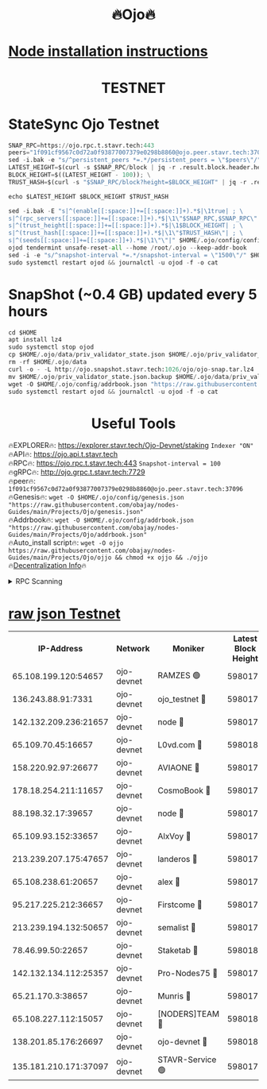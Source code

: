 <h1 align="center"> 🔥Ojo🔥</h1>

[Node installation instructions](https://github.com/obajay/nodes-Guides/tree/main/Projects/Ojo)
=

<h1 align="center"> TESTNET</h1>

# StateSync Ojo Testnet
```python
SNAP_RPC=https://ojo.rpc.t.stavr.tech:443
peers="1f091cf9567c0d72a0f93877007379e0298b8860@ojo.peer.stavr.tech:37096"
sed -i.bak -e "s/^persistent_peers *=.*/persistent_peers = \"$peers\"/" $HOME/.ojo/config/config.toml
LATEST_HEIGHT=$(curl -s $SNAP_RPC/block | jq -r .result.block.header.height); \
BLOCK_HEIGHT=$((LATEST_HEIGHT - 100)); \
TRUST_HASH=$(curl -s "$SNAP_RPC/block?height=$BLOCK_HEIGHT" | jq -r .result.block_id.hash)

echo $LATEST_HEIGHT $BLOCK_HEIGHT $TRUST_HASH

sed -i.bak -E "s|^(enable[[:space:]]+=[[:space:]]+).*$|\1true| ; \
s|^(rpc_servers[[:space:]]+=[[:space:]]+).*$|\1\"$SNAP_RPC,$SNAP_RPC\"| ; \
s|^(trust_height[[:space:]]+=[[:space:]]+).*$|\1$BLOCK_HEIGHT| ; \
s|^(trust_hash[[:space:]]+=[[:space:]]+).*$|\1\"$TRUST_HASH\"| ; \
s|^(seeds[[:space:]]+=[[:space:]]+).*$|\1\"\"|" $HOME/.ojo/config/config.toml
ojod tendermint unsafe-reset-all --home /root/.ojo --keep-addr-book
sed -i -e "s/^snapshot-interval *=.*/snapshot-interval = \"1500\"/" $HOME/.ojo/config/app.toml
sudo systemctl restart ojod && journalctl -u ojod -f -o cat
```
# SnapShot (~0.4 GB) updated every 5 hours
```python
cd $HOME
apt install lz4
sudo systemctl stop ojod
cp $HOME/.ojo/data/priv_validator_state.json $HOME/.ojo/priv_validator_state.json.backup
rm -rf $HOME/.ojo/data
curl -o - -L http://ojo.snapshot.stavr.tech:1026/ojo/ojo-snap.tar.lz4 | lz4 -c -d - | tar -x -C $HOME/.ojo --strip-components 2
mv $HOME/.ojo/priv_validator_state.json.backup $HOME/.ojo/data/priv_validator_state.json
wget -O $HOME/.ojo/config/addrbook.json "https://raw.githubusercontent.com/obajay/nodes-Guides/main/Projects/Ojo/addrbook.json"
sudo systemctl restart ojod && journalctl -u ojod -f -o cat
```
 <h1 align="center"> Useful Tools</h1>

🔥EXPLORER🔥:        https://explorer.stavr.tech/Ojo-Devnet/staking        `Indexer "ON"` \
🔥API🔥:                     https://ojo.api.t.stavr.tech \
🔥RPC🔥:                    https://ojo.rpc.t.stavr.tech:443              `Snapshot-interval = 100` \
🔥gRPC🔥:                  http://ojo.grpc.t.stavr.tech:7729 \
🔥peer🔥:                   `1f091cf9567c0d72a0f93877007379e0298b8860@ojo.peer.stavr.tech:37096` \
🔥Genesis🔥:    ```wget -O $HOME/.ojo/config/genesis.json "https://raw.githubusercontent.com/obajay/nodes-Guides/main/Projects/Ojo/genesis.json"``` \
🔥Addrbook🔥:    ```wget -O $HOME/.ojo/config/addrbook.json "https://raw.githubusercontent.com/obajay/nodes-Guides/main/Projects/Ojo/addrbook.json"``` \
🔥Auto_install script🔥: ```wget -O ojjo https://raw.githubusercontent.com/obajay/nodes-Guides/main/Projects/Ojo/ojjo && chmod +x ojjo && ./ojjo``` \
🔥[Decentralization Info](https://github.com/obajay/StateSync-snapshots/tree/main/Projects/Ojo/Decentralization)🔥



<details>
<summary>RPC Scanning</summary>

<h2 align="center"> We scan nodes in real time every 4 hours. And we provide the final result of RPC endpoints.
We cannot influence the operation of these nodes in any way. </h2>


```python
If Voting Power is higher than 0 --> then the Node is a validator of the network and may be subject to attack and be a potential threat to the chain.
```
```python
We marked such validators with a red symbol
```

</details>

[raw json Testnet](https://rpc-check.ojot.stavr.tech/ojot/rpc-ojot-result.json)
=


<table><tr><th>IP-Address</th><th>Network</th><th>Moniker</th><th>Latest Block Height</th><th>Earliest Block Height</th><th>Catching Up</th><th>Tx Index</th><th>Voting Power</th><th>Scan Time</th></tr><tr><td>65.108.199.120:54657</td><td>ojo-devnet</td><td>RAMZES 🟢</td><td>5980175</td><td>306156</td><td>False</td><td>on</td><td>0</td><td>2024-03-21T05:05:45.310808404UTC</td></tr><tr><td>136.243.88.91:7331</td><td>ojo-devnet</td><td>ojo_testnet 🔴</td><td>5980177</td><td>308845</td><td>False</td><td>on</td><td>1000</td><td>2024-03-21T05:05:53.032923053UTC</td></tr><tr><td>142.132.209.236:21657</td><td>ojo-devnet</td><td>node 🔴</td><td>5980179</td><td>350001</td><td>False</td><td>on</td><td>1999</td><td>2024-03-21T05:06:04.354869838UTC</td></tr><tr><td>65.109.70.45:16657</td><td>ojo-devnet</td><td>L0vd.com 🔴</td><td>5980180</td><td>695918</td><td>False</td><td>off</td><td>998</td><td>2024-03-21T05:06:09.734531005UTC</td></tr><tr><td>158.220.92.97:26677</td><td>ojo-devnet</td><td>AVIAONE 🔴</td><td>5980178</td><td>2754001</td><td>False</td><td>on</td><td>19926</td><td>2024-03-21T05:06:01.601959328UTC</td></tr><tr><td>178.18.254.211:11657</td><td>ojo-devnet</td><td>CosmoBook 🔴</td><td>5980179</td><td>4392001</td><td>False</td><td>off</td><td>1047</td><td>2024-03-21T05:06:04.625430465UTC</td></tr><tr><td>88.198.32.17:39657</td><td>ojo-devnet</td><td>node 🔴</td><td>5980179</td><td>4710001</td><td>False</td><td>on</td><td>109425</td><td>2024-03-21T05:06:06.865916204UTC</td></tr><tr><td>65.109.93.152:33657</td><td>ojo-devnet</td><td>AlxVoy 🔴</td><td>5980179</td><td>4943001</td><td>False</td><td>on</td><td>6350855</td><td>2024-03-21T05:06:04.155942482UTC</td></tr><tr><td>213.239.207.175:47657</td><td>ojo-devnet</td><td>landeros 🔴</td><td>5980178</td><td>4967924</td><td>False</td><td>off</td><td>11083</td><td>2024-03-21T05:06:01.805005812UTC</td></tr><tr><td>65.108.238.61:20657</td><td>ojo-devnet</td><td>alex 🔴</td><td>5980175</td><td>5131001</td><td>False</td><td>on</td><td>11359</td><td>2024-03-21T05:05:44.988500100UTC</td></tr><tr><td>95.217.225.212:36657</td><td>ojo-devnet</td><td>Firstcome 🔴</td><td>5980176</td><td>5251946</td><td>False</td><td>on</td><td>13566</td><td>2024-03-21T05:05:50.768577220UTC</td></tr><tr><td>213.239.194.132:50657</td><td>ojo-devnet</td><td>semalist 🔴</td><td>5980175</td><td>5540522</td><td>False</td><td>on</td><td>21037</td><td>2024-03-21T05:05:45.529145045UTC</td></tr><tr><td>78.46.99.50:22657</td><td>ojo-devnet</td><td>Staketab 🔴</td><td>5980180</td><td>5668501</td><td>False</td><td>on</td><td>1276</td><td>2024-03-21T05:06:09.935834768UTC</td></tr><tr><td>142.132.134.112:25357</td><td>ojo-devnet</td><td>Pro-Nodes75 🔴</td><td>5980176</td><td>5880176</td><td>False</td><td>on</td><td>24651</td><td>2024-03-21T05:05:48.133192583UTC</td></tr><tr><td>65.21.170.3:38657</td><td>ojo-devnet</td><td>Munris 🔴</td><td>5980176</td><td>5880176</td><td>False</td><td>off</td><td>20123</td><td>2024-03-21T05:05:50.458842126UTC</td></tr><tr><td>65.108.227.112:15057</td><td>ojo-devnet</td><td>[NODERS]TEAM 🔴</td><td>5980180</td><td>5880180</td><td>False</td><td>off</td><td>9999</td><td>2024-03-21T05:06:09.187640863UTC</td></tr><tr><td>138.201.85.176:26697</td><td>ojo-devnet</td><td>ojo-devnet 🔴</td><td>5980180</td><td>5880180</td><td>False</td><td>on</td><td>1000024000</td><td>2024-03-21T05:06:09.440105584UTC</td></tr><tr><td>135.181.210.171:37097</td><td>ojo-devnet</td><td>STAVR-Service 🟢</td><td>5980175</td><td>5977301</td><td>False</td><td>on</td><td>0</td><td>2024-03-21T05:05:45.831247713UTC</td></tr></table>
